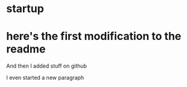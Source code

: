 # startup

# here's the first modification to the readme

And then I added stuff on github

<p>I even  started a new paragraph </p>
